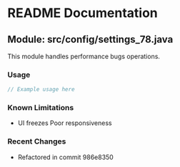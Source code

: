 # README Documentation

## Module: src/config/settings_78.java

This module handles performance bugs operations.

### Usage

```java
// Example usage here
```

### Known Limitations

- UI freezes Poor responsiveness

### Recent Changes

- Refactored in commit 986e8350
